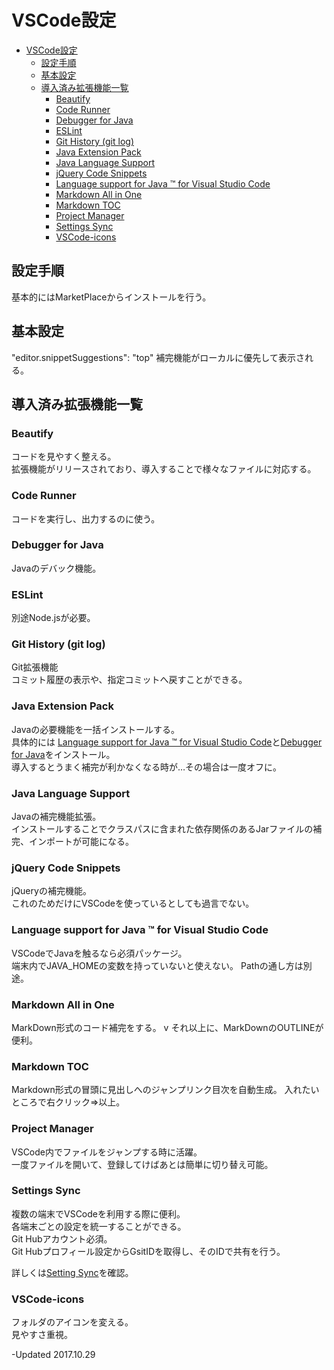 # VSCode設定
<!-- TOC -->

- [VSCode設定](#vscode%E8%A8%AD%E5%AE%9A)
    - [設定手順](#%E8%A8%AD%E5%AE%9A%E6%89%8B%E9%A0%86)
    - [基本設定](#%E5%9F%BA%E6%9C%AC%E8%A8%AD%E5%AE%9A)
    - [導入済み拡張機能一覧](#%E5%B0%8E%E5%85%A5%E6%B8%88%E3%81%BF%E6%8B%A1%E5%BC%B5%E6%A9%9F%E8%83%BD%E4%B8%80%E8%A6%A7)
        - [Beautify](#beautify)
        - [Code Runner](#code-runner)
        - [Debugger for Java](#debugger-for-java)
        - [ESLint](#eslint)
        - [Git History (git log)](#git-history-git-log)
        - [Java Extension Pack](#java-extension-pack)
        - [Java Language Support](#java-language-support)
        - [jQuery Code Snippets](#jquery-code-snippets)
        - [Language support for Java ™ for Visual Studio Code](#language-support-for-java-%E2%84%A2-for-visual-studio-code)
        - [Markdown All in One](#markdown-all-in-one)
        - [Markdown TOC](#markdown-toc)
        - [Project Manager](#project-manager)
        - [Settings Sync](#settings-sync)
        - [VSCode-icons](#vscode-icons)

<!-- /TOC -->

## 設定手順
基本的にはMarketPlaceからインストールを行う。  

## 基本設定
  "editor.snippetSuggestions": "top" 補完機能がローカルに優先して表示される。


## 導入済み拡張機能一覧

### Beautify
コードを見やすく整える。  
拡張機能がリリースされており、導入することで様々なファイルに対応する。

### Code Runner
コードを実行し、出力するのに使う。

### Debugger for Java
Javaのデバック機能。

### ESLint
別途Node.jsが必要。

### Git History (git log)
Git拡張機能  
コミット履歴の表示や、指定コミットへ戻すことができる。

### Java Extension Pack
Javaの必要機能を一括インストールする。  
具体的には [Language support for Java ™ for Visual Studio Code](#language-support-for-java-%E2%84%A2-for-visual-studio-code)と[Debugger for Java](#debugger-for-java)をインストール。  
導入するとうまく補完が利かなくなる時が…その場合は一度オフに。

### Java Language Support
Javaの補完機能拡張。  
インストールすることでクラスパスに含まれた依存関係のあるJarファイルの補完、インポートが可能になる。

### jQuery Code Snippets
jQueryの補完機能。  
これのためだけにVSCodeを使っているとしても過言でない。

### Language support for Java ™ for Visual Studio Code
VSCodeでJavaを触るなら必須パッケージ。  
端末内でJAVA_HOMEの変数を持っていないと使えない。 
Pathの通し方は別途。   

### Markdown All in One
MarkDown形式のコード補完をする。  v
それ以上に、MarkDownのOUTLINEが便利。

### Markdown TOC
Markdown形式の冒頭に見出しへのジャンプリンク目次を自動生成。 入れたいところで右クリック=>以上。 

### Project Manager
VSCode内でファイルをジャンプする時に活躍。  
一度ファイルを開いて、登録してけばあとは簡単に切り替え可能。

### Settings Sync
複数の端末でVSCodeを利用する際に便利。  
各端末ごとの設定を統一することができる。  
Git Hubアカウント必須。  
Git Hubプロフィール設定からGsitIDを取得し、そのIDで共有を行う。

詳しくは[Setting Sync](https://marketplace.visualstudio.com/items?itemName=Shan.code-settings-sync)を確認。  

### VSCode-icons
フォルダのアイコンを変える。  
見やすさ重視。


-Updated
2017.10.29